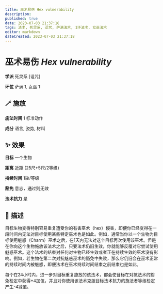 ```yaml
---
title: 巫术易伤 Hex vulnerability
description: 
published: true
date: 2023-07-03 21:37:18
tags: 法术, 死灵系, 诅咒, 萨满法术, 1环法术, 女巫法术
editor: markdown
dateCreated: 2023-07-03 21:37:18
---
```


# **巫术易伤** *Hex vulnerability*

**学派** 死灵系 \[诅咒\] 

**环位** 萨满 1, 女巫 1

## 🪄 施放

**施法时间** 1 标准动作

**成分** 语言, 姿势, 材料

## ✨ 效果 

**目标** 一个生物 

**距离** 近距 (25尺+5尺/2等级)  

**持续时间** 1轮/等级 

**豁免** 意志，通过则无效

**法术抗力** 是

## 📖 描述

目标生物变得特别容易重复遭受你的有害巫术（hex）侵害，即便你已经变得在一段时间内无法对目标使用某些特定巫术也是如此。例如，通常当你以一个生物为目标使用魅惑（Charm）巫术之后，在1天内无法对这个目标再次使用该巫术。但是在你向这个生物施放该法术之后，只要法术仍旧生效，你就能够反覆对它尝试使用魅惑巫术。这个法术的结束对任何对生物已经生效或者正在持续生效的巫术没有影响。例如，若生物在第二次对抗魅惑巫术的豁免中失败，那么它仍旧会在巫术正常的持续时间内被魅惑，即便法术在巫术持续时间结束之前结束也是如此。

每个在24小时内，进一步对目标重复施放的该法术，都会使目标在对抗法术的豁免检定中获得+4加值，并且对你使用该法术克服目标法术抗力的施法者等级检定产生-4减值。
    